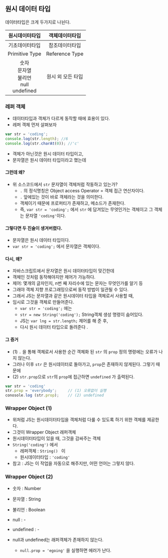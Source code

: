 ## 원시 데이터 타입 

데이터타입은 크게 두가지로 나뉜다. 

|원시데이터타입|객체데이터타입|
|:---:|:---:|
|기초데이터타입|참조데이터타입|
|Primitive Type|Reference Type|
|숫자</br>문자열</br>불리언</br>null</br>undefined| 원시 외 모든 타입 |


###  레퍼 객체 
- 데이터타입과 객체가 다르게 동작할 때에 효용이 있다. 
- 레퍼 객체 먼저 살펴보자 
```js
var str = 'coding';
console.log(str.length); //6
console.log(str.charAt(0)); //'c'
```
- 객체가 아닌것은 원시 데이터 타입이고, 
- 문자열은 원시 데이터 타입이라고 했는데 

#### 그런데 왜? 
- 위 소스코드에서 `str` 문자열이 객체처럼 작동하고 있는가? 
  - `.` 의 정식명칭은 Object access Operator = 객체 접근 연산자이다. 
  - `.` 앞에있는 것이 바로 객체라는 것을 의미한다. 
  - 객체이기 때문에 프로퍼티가 존재하고, 메소드가 존재한다. 
  - 즉, `var str = 'coding';` 에서 `str` 에 담겨있는 무엇인가는 객체이고 그 객체는 문자열 `'coding'`이다. 

#### 그렇다면 두 진술이 생겨버렸다. 
- 문자열은 원시 데이터 타입이다. 
- `var str = 'coding';` 에서 문자열은 객체이다. 

#### 다시, 왜? 
- 자바스크립트에서 문자열은 원시 데이터타입이 맞긴한데 
- 객체인 것처럼 동작해야지만 제어가 가능하다. 
- 제어: 몇개의 글자인지, n번 째 자리수에 있는 문자는 무엇인가를 알기 등  
- 그래야 객체 지향 프로그래밍으로써 동작 방법이 일관될 수 있다. 
- 그래서 JS는 문자열과 같은 원시데이터 타입을 객체로서 사용할 때,
- 임시로 그것을 객체로 만들어준다. 
    - `var str = 'coding';` 에는 
    - `str = new String('coding');` String객체 생성 명령이 숨어있다. 
    - JS는 `var lng = str.length;` 제어를 해 준 후, 
    - 다시 원시 데이터 타입으로 돌려준다 .

#### 그 증거
- (1) `.` 을 통해 객체로서 사용한 순간 객체화 된 `str` 의 `prop` 정의 명령에는 오류가 나지 않는다. 
-  그러나 이후 `str` 은 원시데이터로 돌아가고, `prop`은 존재하지 않게된다. 그렇기 때문에  
-  (2) `str.prop`으로 `str`의 `prop`에 접근하면 `undefined` 가 출력된다. 
```js
var str = 'coding'         
str.prop = 'everybody';     // (1) 오류없이 실행 
conosole.log (str.prop);    // (2) undefined
```

### Wrapper Object (1)
- 위처럼 JS는 원시데이터타입을 객체처럼 다룰 수 있도록 하기 위한 객체를 제공한다.
- 그것이 Wrapper Object 래퍼객체 
- 원시데이터타입이 있을 때, 그것을 감싸주는 객체
- `String('coding')` 에서 
  - 레퍼객체 : `String() ` 이 
  - 원시데이터타입 : `'coding'`
- 참고 : JS는 이 작업을 자동으로 해주지만, 어떤 언어는 그렇지 않다. 

### Wrapper Object (2)
- 숫자 : Number
- 문자열 : String
- 불리언 : Boolean
- null : - 
- undefined : -  

- null과 undefined는 래퍼객체가 존재하지 않는다. 
  - `null.prop = 'egoing'` 을 실행하면 에러가 난다. 